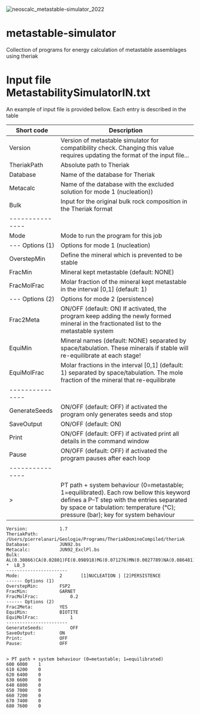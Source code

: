![neoscalc_metastable-simulator_2022](https://user-images.githubusercontent.com/54409312/169957104-0dc632c0-912a-429e-9f1b-b00b207a4b86.png)


# metastable-simulator
Collection of programs for energy calculation of metastable assemblages using theriak

# Input file MetastabilitySimulatorIN.txt

An example of input file is provided bellow. Each entry is described in the table

| Short code      | Description                                                   |
| ----------------| --------------------------------------------------------------|
| Version         | Version of metastable simulator for compatibility check. Changing this value requires updating the format of the input file... |
| TheriakPath     | Absolute path to Theriak       |
| Database        | Name of the database for Theriak        |
| Metacalc        | Name of the database with the excluded solution for mode 1 (nucleation))        |
| Bulk            | Input for the original bulk rock composition in the Theriak format        |
| --------------- |                                                               |
| Mode            | Mode to run the program for this job        |
| --- Options (1) | Options for mode 1 (nucleation)                                                              |
| OverstepMin     | Define the mineral which is prevented to be stable    |
| FracMin         | Mineral kept metastable (default: NONE)      |
| FracMolFrac     | Molar fraction of the mineral kept metastable in the interval [0,1] (default: 1)      |
| --- Options (2) | Options for mode 2 (persistence)                                                              |
| Frac2Meta       | ON/OFF (default: ON) If activated, the program keep adding the newly formed mineral in the fractionated list to the metastable system      |
| EquiMin         | Mineral names (default: NONE) separated by space/tabulation. These minerals if stable will re-equilibrate at each stage!       |
| EquiMolFrac     | Molar fractions in the interval [0,1] (default: 1) separated by space/tabulation. The mole fraction of the mineral that re-equilibrate        |
| --------------- |                                                               |
| GenerateSeeds   | ON/OFF (default: OFF) if activated the program only generates seeds and stop         |
| SaveOutput      | ON/OFF (default: ON)       |
| Print           | ON/OFF (default: OFF) if activated print all details in the command window              |
| Pause           | ON/OFF (default: OFF) if activated the program pauses after each loop                     |
| --------------- |                                                                |
| >               | PT path + system behaviour (0=metastable; 1=equilibrated). Each row bellow this keyword defines a P–T step with the entries separated by space or tabulation: temperature (°C); pressure (bar); key for system behaviour |




```
Version:			1.7
TheriakPath:			/Users/pierrelanari/Geologie/Programs/TheriakDominoCompiled/theriak
Database:			JUN92.bs
Metacalc:			JUN92_ExclPl.bs
Bulk:				AL(0.30866)CA(0.02801)FE(0.098918)MG(0.071276)MN(0.0027789)NA(0.086481)SI(1.0716)TI(0.011115)K(0.090249)H(0.03744)O(?)   *  LB_3  
-----------------------
Mode:				2		[1]NUCLEATION | [2]PERSISTENCE
------ Options (1)
OverstepMin:		FSP2
FracMin:			GARNET
FracMolFrac:			0.2		
------ Options (2)
Frac2Meta:			YES
EquiMin:			BIOTITE
EquiMolFrac:			1
-----------------------
GenerateSeeds:			OFF
SaveOutput:			ON
Print:				OFF		
Pause:				OFF


> PT path + system behaviour (0=metastable; 1=equilibrated)
600	6000	1
610	6200	0
620	6400	0
630	6600	0
640	6800	0
650	7000	0
660	7200	0
670	7400	0
680	7600	0
```


